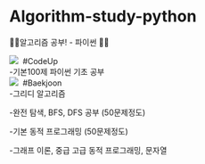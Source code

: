 # Algorithm-study-python
👩‍💻알고리즘 공부! - 파이썬 👨‍💻


<img src="https://img.shields.io/badge/step1-blue?style=flat-square&logo=simpleicons에서_아이콘이름&logoColor=white"/></a>&nbsp;  #CodeUp  
-기본100제 파이썬 기초 공부  
<img src="https://img.shields.io/badge/step2-blue?style=flat-square&logo=simpleicons에서_아이콘이름&logoColor=white"/></a>&nbsp;  #Baekjoon    
-그리디 알고리즘

-완전 탐색, BFS, DFS 공부 (50문제정도)

-기본 동적 프로그래밍 (50문제정도)

-그래프 이론, 중급 고급 동적 프로그래밍, 문자열
